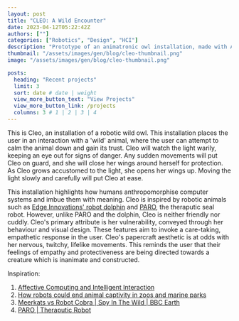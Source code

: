 ```yaml
---
layout: post
title: "CLEO: A Wild Encounter"
date: 2023-04-12T05:22:42Z
authors: [""]
categories: ["Robotics", "Design", "HCI"]
description: "Prototype of an animatronic owl installation, made with Arduino."
thumbnail: "/assets/images/gen/blog/cleo-thumbnail.png"
image: "/assets/images/gen/blog/cleo-thumbnail.png"

posts:
  heading: "Recent projects"
  limit: 3
  sort: date # date | weight
  view_more_button_text: "View Projects"
  view_more_button_link: /projects
  columns: 3 # 1 | 2 | 3 | 4
---
```


This is Cleo, an installation of a robotic wild owl. This installation places the user in an interaction with a 'wild' animal, where the user can attempt to calm the animal down and gain its trust. Cleo will watch the light warily, keeping an eye out for signs of danger. Any sudden movements will put Cleo on guard, and she will close her wings around herself for protection. As Cleo grows accustomed to the light, she opens her wings up. Moving the light slowly and carefully will put Cleo at ease.

This installation highlights how humans anthropomorphise computer systems and imbue them with meaning. Cleo is inspired by robotic animals such as [Edge Innovations' robot dolphin](https://www.youtube.com/watch?v=AZeyHTJfi_E) and [PARO](http://www.parorobots.com/), the theraputic seal robot. However, unlike PARO and the dolphin, Cleo is neither friendly nor cuddly. Cleo's primary attribute is her vulnerability, conveyed through her behaviour and visual design. These features aim to invoke a care-taking, empathetic response in the user. Cleo's papercraft aesthetic is at odds with her nervous, twitchy, lifelike movements. This reminds the user that their feelings of empathy and protectiveness are being directed towards a creature which is inanimate and constructed.  

Inspiration:
1. [Affective Computing and Intelligent Interaction](https://link.springer.com/book/10.1007/11573548)
2. [How robots could end animal captivity in zoos and marine parks](https://www.youtube.com/watch?v=AZeyHTJfi_E)
3. [Meerkats vs Robot Cobra \| Spy In The Wild \| BBC Earth](https://www.youtube.com/watch?v=gkFNOSkpPEM)
4. [PARO \| Theraputic Robot](http://www.parorobots.com/)